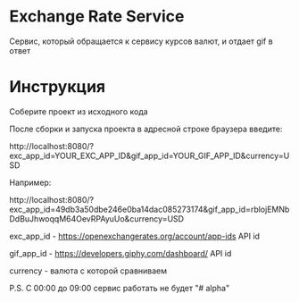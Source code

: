 # Exchange Rate Service
Сервис, который обращается к сервису курсов валют, и отдает gif в ответ

# Инструкция

Соберите проект из исходного кода 

После сборки и запуска проекта в адресной строке браузера введите: 

http://localhost:8080/?exc_app_id=YOUR_EXC_APP_ID&gif_app_id=YOUR_GIF_APP_ID&currency=USD

Например: 

http://localhost:8080/?exc_app_id=49db3a50dbe246e0ba14dac085273174&gif_app_id=rblojEMNbDdBuJhwoqqM64OevRPAyuUo&currency=USD

exc_app_id - https://openexchangerates.org/account/app-ids API id

gif_app_id - https://developers.giphy.com/dashboard/ API id 

currency - валюта с которой сравниваем

P.S. 
С 00:00 до 09:00 сервис работать не будет
"# alpha" 
